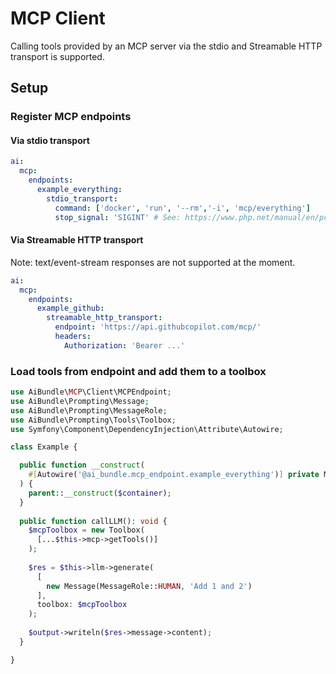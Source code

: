 # MCP Client

Calling tools provided by an MCP server via the stdio and Streamable HTTP transport is supported.

## Setup

### Register MCP endpoints

#### Via stdio transport
```yaml
ai:
  mcp:
    endpoints:
      example_everything:
        stdio_transport:
          command: ['docker', 'run', '--rm','-i', 'mcp/everything']
          stop_signal: 'SIGINT' # See: https://www.php.net/manual/en/pcntl.constants.php > SIG_* constants
```

#### Via Streamable HTTP transport

Note: text/event-stream responses are not supported at the moment.

```yaml
ai:
  mcp:
    endpoints:
      example_github:
        streamable_http_transport:
          endpoint: 'https://api.githubcopilot.com/mcp/'
          headers:
            Authorization: 'Bearer ...'
```

### Load tools from endpoint and add them to a toolbox

```php
use AiBundle\MCP\Client\MCPEndpoint;
use AiBundle\Prompting\Message;
use AiBundle\Prompting\MessageRole;
use AiBundle\Prompting\Tools\Toolbox;
use Symfony\Component\DependencyInjection\Attribute\Autowire;

class Example {

  public function __construct(
    #[Autowire('@ai_bundle.mcp_endpoint.example_everything')] private MCPEndpoint $mcp,
  ) {
    parent::__construct($container);
  }
  
  public function callLLM(): void {
    $mcpToolbox = new Toolbox(
      [...$this->mcp->getTools()]
    );
    
    $res = $this->llm->generate(
      [
        new Message(MessageRole::HUMAN, 'Add 1 and 2')
      ],
      toolbox: $mcpToolbox
    );
    
    $output->writeln($res->message->content);
  }

}
```
